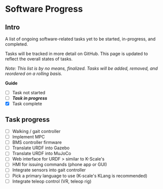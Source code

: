 # Software Progress

## Intro
A list of ongoing software-related tasks yet to be started, in-progress, and completed.

Tasks will be tracked in more detail on GitHub. This page is updated to reflect the overall states of tasks.

*Note: This list is by no means, finalized. Tasks will be added, removed, and reordered on a rolling basis.*

**Guide** 

- [ ] Task not started
- [ ] ***Task in progress***
- [X] Task complete

## Task progress

- [ ] Walking / gait controller
- [ ] Implement MPC
- [ ] BMS controller firmware
- [ ] Translate URDF into Gazebo
- [ ] Translate URDF into MuJoCo
- [ ] Web interface for URDF > similar to K-Scale's 
- [ ] HMI for issuing commands (phone app or GUI)
- [ ] Integrate sensors into gait controller
- [ ] Pick a primary language to use (K-scale's KLang is recommended)
- [ ] Integrate teleop control (VR, teleop rig)
